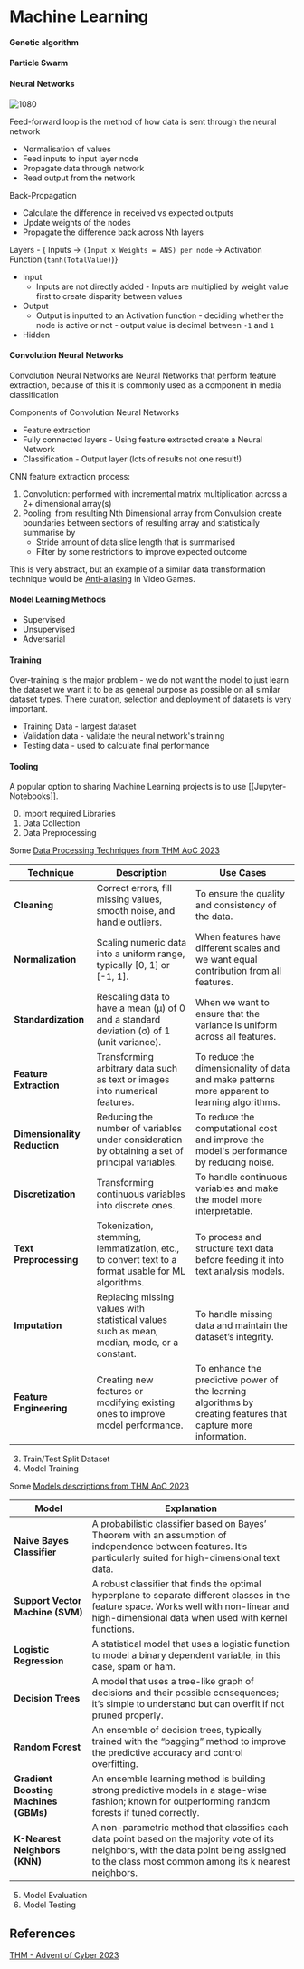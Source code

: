 # Machine Learning


#### Genetic algorithm

#### Particle Swarm
#### Neural Networks

![1080](ml-neural-networks.excalidraw)

Feed-forward loop is the method of how data is sent through the neural network
- Normalisation of values
- Feed inputs to input layer node
- Propagate data through network
- Read output from the network

Back-Propagation
- Calculate the difference in received vs expected outputs
- Update weights of the nodes
- Propagate the difference back across Nth layers

Layers - { Inputs -> `(Input x Weights = ANS) per node` -> Activation Function (`tanh(TotalValue)`)}
- Input
	- Inputs are not directly added - Inputs are multiplied by weight value first to create disparity between values
- Output
	- Output is inputted to an Activation function - deciding whether the node is active or not - output value is decimal between `-1` and `1`
- Hidden

#### Convolution Neural Networks

Convolution Neural Networks are Neural Networks that perform feature extraction, because of this it is commonly used as a component in media classification 

Components of Convolution Neural Networks
- Feature extraction
- Fully connected layers - Using feature extracted create a Neural Network
- Classification - Output layer (lots of results not one result!)

CNN feature extraction process:
1. Convolution: performed with incremental matrix multiplication across a 2+ dimensional array(s)
2. Pooling: from resulting Nth Dimensional array from Convulsion create boundaries between sections of resulting array and statistically summarise by
	- Stride amount of data slice length that is summarised 
	- Filter by some restrictions to improve expected outcome 

This is very abstract, but an example of a similar data transformation technique would be [Anti-aliasing](https://en.wikipedia.org/wiki/Anti-aliasing) in Video Games. 


#### Model Learning Methods

- Supervised
- Unsupervised
- Adversarial 

#### Training

Over-training is the major problem - we do not want the model to just learn the dataset we want it to be as general purpose as possible on all similar dataset types. There curation, selection and deployment of datasets is very important. 
- Training Data - largest dataset
- Validation data - validate the neural network's training
- Testing data - used to calculate final performance

#### Tooling

A popular option to sharing Machine Learning projects is to use [[Jupyter-Notebooks]].

0. Import required Libraries 
1. Data Collection
2. Data Preprocessing

Some [Data Processing Techniques from THM AoC 2023](https://tryhackme.com/room/adventofcyber2023)

|Technique|Description|Use Cases|
|---|---|---|
|**Cleaning**|Correct errors, fill missing values, smooth noise, and handle outliers.|To ensure the quality and consistency of the data.|
|**Normalization**|Scaling numeric data into a uniform range, typically [0, 1] or [-1, 1].|When features have different scales and we want equal contribution from all features.|
|**Standardization**|Rescaling data to have a mean (μ) of 0 and a standard deviation (σ) of 1 (unit variance).|When we want to ensure that the variance is uniform across all features.|
|**Feature Extraction**|Transforming arbitrary data such as text or images into numerical features.|To reduce the dimensionality of data and make patterns more apparent to learning algorithms.|
|**Dimensionality Reduction**|Reducing the number of variables under consideration by obtaining a set of principal variables.|To reduce the computational cost and improve the model's performance by reducing noise.|
|**Discretization**|Transforming continuous variables into discrete ones.|To handle continuous variables and make the model more interpretable.|
|**Text Preprocessing**|Tokenization, stemming, lemmatization, etc., to convert text to a format usable for ML algorithms.|To process and structure text data before feeding it into text analysis models.|
|**Imputation**|Replacing missing values with statistical values such as mean, median, mode, or a constant.|To handle missing data and maintain the dataset’s integrity.|
|**Feature Engineering**|Creating new features or modifying existing ones to improve model performance.|To enhance the predictive power of the learning algorithms by creating features that capture more information.|

3. Train/Test Split Dataset
4. Model Training

Some [Models descriptions from THM AoC 2023](https://tryhackme.com/room/adventofcyber2023)

|Model|Explanation|
|---|---|
|**Naive Bayes Classifier**|A probabilistic classifier based on Bayes’ Theorem with an assumption of independence between features. It’s particularly suited for high-dimensional text data.|
|**Support Vector Machine (SVM)**|A robust classifier that finds the optimal hyperplane to separate different classes in the feature space. Works well with non-linear and high-dimensional data when used with kernel functions.|
|**Logistic Regression**|A statistical model that uses a logistic function to model a binary dependent variable, in this case, spam or ham.|
|**Decision Trees**|A model that uses a tree-like graph of decisions and their possible consequences; it’s simple to understand but can overfit if not pruned properly.|
|**Random Forest**|An ensemble of decision trees, typically trained with the “bagging” method to improve the predictive accuracy and control overfitting.|
|**Gradient Boosting Machines (GBMs)**|An ensemble learning method is building strong predictive models in a stage-wise fashion; known for outperforming random forests if tuned correctly.|
|**K-Nearest Neighbors (KNN)**|A non-parametric method that classifies each data point based on the majority vote of its neighbors, with the data point being assigned to the class most common among its k nearest neighbors.|

5. Model Evaluation
6. Model Testing  


## References

[THM - Advent of Cyber 2023](https://tryhackme.com/room/adventofcyber2023)